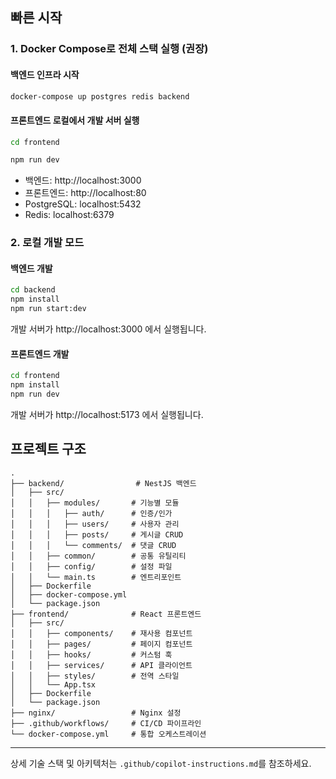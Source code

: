 ## 빠른 시작

### 1. Docker Compose로 전체 스택 실행 (권장)

#### 백엔드 인프라 시작
```bash
docker-compose up postgres redis backend
```

#### 프론트엔드 로컬에서 개발 서버 실행
```bash
cd frontend
```

```bash
npm run dev
```

- 백엔드: http://localhost:3000
- 프론트엔드: http://localhost:80
- PostgreSQL: localhost:5432
- Redis: localhost:6379

### 2. 로컬 개발 모드

#### 백엔드 개발

```bash
cd backend
npm install
npm run start:dev
```

개발 서버가 http://localhost:3000 에서 실행됩니다.

#### 프론트엔드 개발

```bash
cd frontend
npm install
npm run dev
```

개발 서버가 http://localhost:5173 에서 실행됩니다.

## 프로젝트 구조

```
.
├── backend/                # NestJS 백엔드
│   ├── src/
│   │   ├── modules/       # 기능별 모듈
│   │   │   ├── auth/      # 인증/인가
│   │   │   ├── users/     # 사용자 관리
│   │   │   ├── posts/     # 게시글 CRUD
│   │   │   └── comments/  # 댓글 CRUD
│   │   ├── common/        # 공통 유틸리티
│   │   ├── config/        # 설정 파일
│   │   └── main.ts        # 엔트리포인트
│   ├── Dockerfile
│   ├── docker-compose.yml
│   └── package.json
├── frontend/              # React 프론트엔드
│   ├── src/
│   │   ├── components/    # 재사용 컴포넌트
│   │   ├── pages/         # 페이지 컴포넌트
│   │   ├── hooks/         # 커스텀 훅
│   │   ├── services/      # API 클라이언트
│   │   ├── styles/        # 전역 스타일
│   │   └── App.tsx
│   ├── Dockerfile
│   └── package.json
├── nginx/                 # Nginx 설정
├── .github/workflows/     # CI/CD 파이프라인
└── docker-compose.yml     # 통합 오케스트레이션

```

---

상세 기술 스택 및 아키텍처는 `.github/copilot-instructions.md`를 참조하세요.
